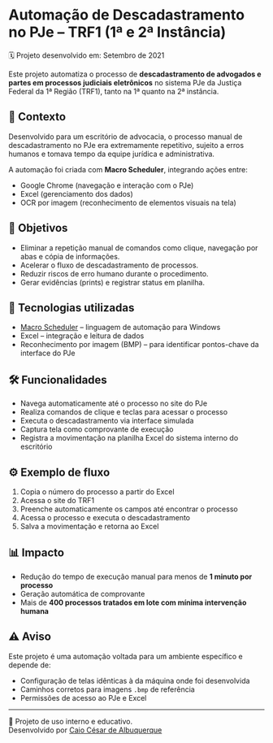 # Automação de Descadastramento no PJe – TRF1 (1ª e 2ª Instância)
🗓️ Projeto desenvolvido em: Setembro de 2021

Este projeto automatiza o processo de **descadastramento de advogados e partes em processos judiciais eletrônicos** no sistema PJe da Justiça Federal da 1ª Região (TRF1), tanto na 1ª quanto na 2ª instância.

## 💼 Contexto

Desenvolvido para um escritório de advocacia, o processo manual de descadastramento no PJe era extremamente repetitivo, sujeito a erros humanos e tomava tempo da equipe jurídica e administrativa.

A automação foi criada com **Macro Scheduler**, integrando ações entre:
- Google Chrome (navegação e interação com o PJe)
- Excel (gerenciamento dos dados)
- OCR por imagem (reconhecimento de elementos visuais na tela)

## 🎯 Objetivos

- Eliminar a repetição manual de comandos como clique, navegação por abas e cópia de informações.
- Acelerar o fluxo de descadastramento de processos.
- Reduzir riscos de erro humano durante o procedimento.
- Gerar evidências (prints) e registrar status em planilha.

## 🧩 Tecnologias utilizadas

- [Macro Scheduler](https://www.mjtnet.com/) – linguagem de automação para Windows
- Excel – integração e leitura de dados
- Reconhecimento por imagem (BMP) – para identificar pontos-chave da interface do PJe

## 🛠️ Funcionalidades

- Navega automaticamente até o processo no site do PJe
- Realiza comandos de clique e teclas para acessar o processo
- Executa o descadastramento via interface simulada
- Captura tela como comprovante de execução
- Registra a movimentação na planilha Excel do sistema interno do escritório

## ⚙️ Exemplo de fluxo

1. Copia o número do processo a partir do Excel
2. Acessa o site do TRF1
3. Preenche automaticamente os campos até encontrar o processo
4. Acessa o processo e executa o descadastramento
5. Salva a movimentação e retorna ao Excel

## 📊 Impacto

- Redução do tempo de execução manual para menos de **1 minuto por processo**
- Geração automática de comprovante
- Mais de **400 processos tratados em lote com mínima intervenção humana**

## ⚠️ Aviso

Este projeto é uma automação voltada para um ambiente específico e depende de:
- Configuração de telas idênticas à da máquina onde foi desenvolvida
- Caminhos corretos para imagens `.bmp` de referência
- Permissões de acesso ao PJe e Excel

---

📌 Projeto de uso interno e educativo.  
Desenvolvido por [Caio César de Albuquerque](https://github.com/Caio-Cesa)
